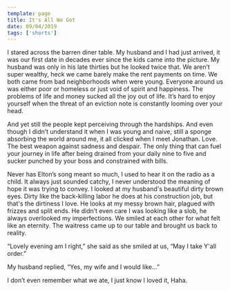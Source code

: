 ```yaml
---
template: page
title: It's All We Got
date: 09/04/2019
tags: ['shorts']
---
```


I stared across the barren diner table. My husband and I had just arrived, it was our first date in decades ever since the kids came into the picture. My husband was only in his late thirties but he looked twice that. We aren’t super wealthy, heck we came barely make the rent payments on time. We both came from bad neighborhoods when were young. Everyone around us was either poor or homeless or just void of spirit and happiness. The problems of life and money sucked all the joy out of life. It’s hard to enjoy yourself when the threat of an eviction note is constantly looming over your head. 

And yet still the people kept perceiving through the hardships. And even though I didn’t understand it when I was young and naive, still a sponge absorbing the world around me, it all clicked when I meet Jonathan. Love. The best weapon against sadness and despair. The only thing that can fuel your journey in life after being drained from your daily nine to five and sucker punched by your boss and constrained with bills. 

Never has Elton’s song meant so much, I used to hear it on the radio as a child. It always just sounded catchy, I never understood the meaning of hope it was trying to convey. I looked at my husband's beautiful dirty brown eyes. Dirty like the back-killing labor he does at his construction job, but that's the dirtiness I love. He looks at my messy brown hair, plagued with frizzes and split ends. He didn’t even care I was looking like a slob, he always overlooked my imperfections. We smiled at each other for what felt like an eternity. The waitress came up to our table and brought us back to reality.

“Lovely evening am I right,” she said as she smiled at us, “May I take Y'all order.”

My husband replied, “Yes, my wife and I would like…”

I don’t even remember what we ate, I just know I loved it, Haha.
